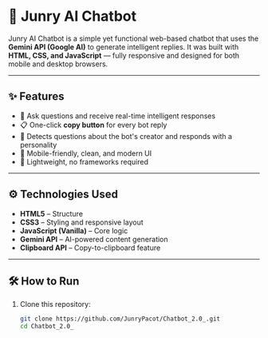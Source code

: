 # 🤖 Junry AI Chatbot

Junry AI Chatbot is a simple yet functional web-based chatbot that uses the **Gemini API (Google AI)** to generate intelligent replies. It was built with **HTML, CSS, and JavaScript** — fully responsive and designed for both mobile and desktop browsers.

---

## ✨ Features

- 💬 Ask questions and receive real-time intelligent responses
- 📋 One-click **copy button** for every bot reply
- 🧠 Detects questions about the bot's creator and responds with a personality
- 📱 Mobile-friendly, clean, and modern UI
- 🚀 Lightweight, no frameworks required


---

## ⚙️ Technologies Used

- **HTML5** – Structure  
- **CSS3** – Styling and responsive layout  
- **JavaScript (Vanilla)** – Core logic  
- **Gemini API** – AI-powered content generation  
- **Clipboard API** – Copy-to-clipboard feature

---

## 🛠 How to Run

1. Clone this repository:
   ```bash
   git clone https://github.com/JunryPacot/Chatbot_2.0_.git
   cd Chatbot_2.0_
